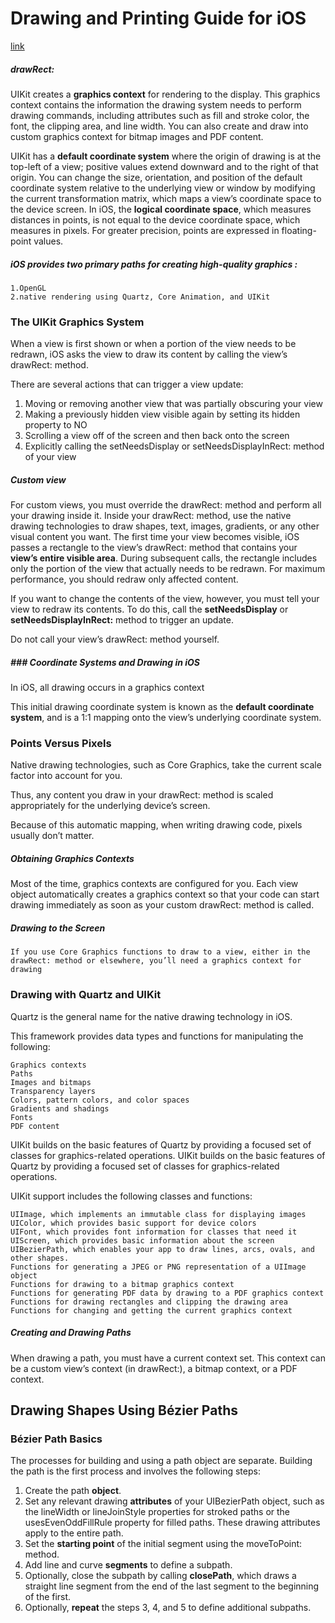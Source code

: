 # Drawing and Printing Guide for iOS
[link](https://developer.apple.com/library/content/documentation/2DDrawing/Conceptual/DrawingPrintingiOS/BezierPaths/BezierPaths.html)

 

##### drawRect:
UIKit creates a **graphics context** for rendering to the display. This graphics context contains the information the drawing system needs to perform drawing commands, including attributes such as fill and stroke color, the font, the clipping area, and line width. You can also create and draw into custom graphics context for bitmap images and PDF content.

UIKit has a **default coordinate system** where the origin of drawing is at the top-left of a view; positive values extend downward and to the right of that origin. You can change the size, orientation, and position of the default coordinate system relative to the underlying view or window by modifying the current transformation matrix, which maps a view’s coordinate space to the device screen.
In iOS, the **logical coordinate space**, which measures distances in points, is not equal to the device coordinate space, which measures in pixels. For greater precision, points are expressed in floating-point values.

##### iOS provides two primary paths for creating high-quality graphics :

    1.OpenGL
    2.native rendering using Quartz, Core Animation, and UIKit
    
    

### The UIKit Graphics System
When a view is first shown or when a portion of the view needs to be redrawn, iOS asks the view to draw its content by calling the view’s drawRect: method.

There are several actions that can trigger a view update:

   1. Moving or removing another view that was partially obscuring your view
   2. Making a previously hidden view visible again by setting its hidden property to NO
   3. Scrolling a view off of the screen and then back onto the screen
   4. Explicitly calling the setNeedsDisplay or setNeedsDisplayInRect: method of your view


##### Custom view
For custom views, you must override the drawRect: method and perform all your drawing inside it. Inside your drawRect: method, use the native drawing technologies to draw shapes, text, images, gradients, or any other visual content you want. The first time your view becomes visible, iOS passes a rectangle to the view’s drawRect: method that contains your **view’s entire visible area**. During subsequent calls, the rectangle includes only the portion of the view that actually needs to be redrawn. For maximum performance, you should redraw only affected content.

If you want to change the contents of the view, however, you must tell your view to redraw its contents. To do this, call the **setNeedsDisplay** or **setNeedsDisplayInRect:** method to trigger an update.

Do not call your view’s drawRect: method yourself. 

##### ### Coordinate Systems and Drawing in iOS
In iOS, all drawing occurs in a graphics context

This initial drawing coordinate system is known as the **default coordinate system**, and is a 1:1 mapping onto the view’s underlying coordinate system.

### Points Versus Pixels
Native drawing technologies, such as Core Graphics, take the current scale factor into account for you.

Thus, any content you draw in your drawRect: method is scaled appropriately for the underlying device’s screen.

Because of this automatic mapping, when writing drawing code, pixels usually don’t matter. 

##### Obtaining Graphics Contexts
Most of the time, graphics contexts are configured for you. Each view object automatically creates a graphics context so that your code can start drawing immediately as soon as your custom drawRect: method is called.

##### Drawing to the Screen
    If you use Core Graphics functions to draw to a view, either in the drawRect: method or elsewhere, you’ll need a graphics context for drawing


### Drawing with Quartz and UIKit
Quartz is the general name for the native drawing technology in iOS.

This framework provides data types and functions for manipulating the following:

    Graphics contexts
    Paths
    Images and bitmaps
    Transparency layers
    Colors, pattern colors, and color spaces
    Gradients and shadings
    Fonts
    PDF content
    
UIKit builds on the basic features of Quartz by providing a focused set of classes for graphics-related operations.
UIKit builds on the basic features of Quartz by providing a focused set of classes for graphics-related operations.

UIKit support includes the following classes and functions:

    UIImage, which implements an immutable class for displaying images
    UIColor, which provides basic support for device colors
    UIFont, which provides font information for classes that need it
    UIScreen, which provides basic information about the screen
    UIBezierPath, which enables your app to draw lines, arcs, ovals, and other shapes.
    Functions for generating a JPEG or PNG representation of a UIImage object
    Functions for drawing to a bitmap graphics context
    Functions for generating PDF data by drawing to a PDF graphics context
    Functions for drawing rectangles and clipping the drawing area
    Functions for changing and getting the current graphics context
    

##### Creating and Drawing Paths
When drawing a path, you must have a current context set. This context can be a custom view’s context (in drawRect:), a bitmap context, or a PDF context.

## Drawing Shapes Using Bézier Paths

### Bézier Path Basics
The processes for building and using a path object are separate. Building the path is the first process and involves the following steps:

1. Create the path **object**.
2. Set any relevant drawing **attributes** of your UIBezierPath object, such as the lineWidth or lineJoinStyle properties for stroked paths or the usesEvenOddFillRule property for filled paths. These drawing attributes apply to the entire path.
3. Set the **starting point** of the initial segment using the moveToPoint: method.
4. Add line and curve **segments** to define a subpath.
5. Optionally, close the subpath by calling **closePath**, which draws a straight line segment from the end of the last segment to the beginning of the first.
6. Optionally, **repeat** the steps 3, 4, and 5 to define additional subpaths.

